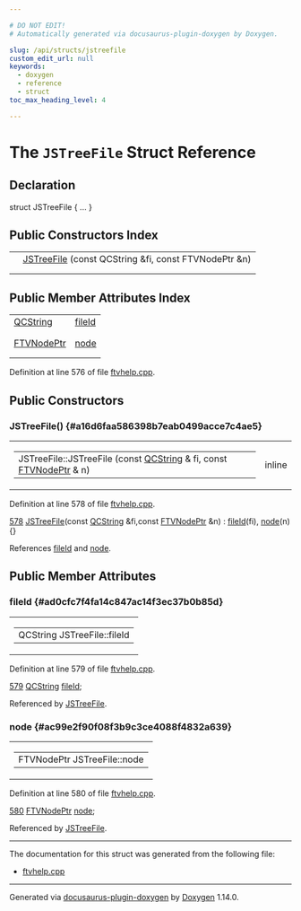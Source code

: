 ```yaml
---

# DO NOT EDIT!
# Automatically generated via docusaurus-plugin-doxygen by Doxygen.

slug: /api/structs/jstreefile
custom_edit_url: null
keywords:
  - doxygen
  - reference
  - struct
toc_max_heading_level: 4

---
```


<div class="doxyPage">

# The `JSTreeFile` Struct Reference



## Declaration

<div class="doxyDeclaration">
struct JSTreeFile { ... }
</div>

## Public Constructors Index

<table class="doxyMembersIndex">

<tr class="doxyMemberIndexItem">
<td class="doxyMemberIndexItemType" align="left" valign="top"></td>
<td class="doxyMemberIndexItemName" align="left" valign="top"><a href="#a16d6faa586398b7eab0499acce7c4ae5">JSTreeFile</a> (const QCString &amp;fi, const FTVNodePtr &amp;n)</td>
</tr>
<tr class="doxyMemberIndexDescription">
<td class="doxyMemberIndexDescriptionLeft"></td>
<td class="doxyMemberIndexDescriptionRight">
</td>
</tr>
<tr class="doxyMemberIndexSeparator">
<td class="doxyMemberIndexSeparator" colspan="2"></td>
</tr>

</table>

## Public Member Attributes Index

<table class="doxyMembersIndex">

<tr class="doxyMemberIndexItem">
<td class="doxyMemberIndexItemType" align="left" valign="top"><a href="/web-doxygen/docs/api/classes/qcstring">QCString</a></td>
<td class="doxyMemberIndexItemName" align="left" valign="top"><a href="#ad0cfc7f4fa14c847ac14f3ec37b0b85d">fileId</a></td>
</tr>
<tr class="doxyMemberIndexDescription">
<td class="doxyMemberIndexDescriptionLeft"></td>
<td class="doxyMemberIndexDescriptionRight">
</td>
</tr>
<tr class="doxyMemberIndexSeparator">
<td class="doxyMemberIndexSeparator" colspan="2"></td>
</tr>

<tr class="doxyMemberIndexItem">
<td class="doxyMemberIndexItemType" align="left" valign="top"><a href="/web-doxygen/docs/api/files/src/ftvhelp-cpp/#ab82fc85e68468828bd5c16b6e542d73b">FTVNodePtr</a></td>
<td class="doxyMemberIndexItemName" align="left" valign="top"><a href="#ac99e2f90f08f3b9c3ce4088f4832a639">node</a></td>
</tr>
<tr class="doxyMemberIndexDescription">
<td class="doxyMemberIndexDescriptionLeft"></td>
<td class="doxyMemberIndexDescriptionRight">
</td>
</tr>
<tr class="doxyMemberIndexSeparator">
<td class="doxyMemberIndexSeparator" colspan="2"></td>
</tr>

</table>


Definition at line 576 of file <a href="/web-doxygen/docs/api/files/src/ftvhelp-cpp">ftvhelp.cpp</a>.

<div class="doxySectionDef">

## Public Constructors

### JSTreeFile() {#a16d6faa586398b7eab0499acce7c4ae5}

<div class="doxyMemberItem">
<div class="doxyMemberProto">
<table class="doxyMemberLabels">
<tr class="doxyMemberLabels">
<td class="doxyMemberLabelsLeft">
<table class="doxyMemberName">
<tr>
<td class="doxyMemberName">JSTreeFile::JSTreeFile (const <a href="/web-doxygen/docs/api/classes/qcstring">QCString</a> &amp; fi, const <a href="/web-doxygen/docs/api/files/src/ftvhelp-cpp/#ab82fc85e68468828bd5c16b6e542d73b">FTVNodePtr</a> &amp; n)</td>
</tr>
</table>
</td>
<td class="doxyMemberLabelsRight">
<span class="doxyMemberLabels">
<span class="doxyMemberLabel inline">inline</span>
</span>
</td>
</tr>
</table>
</div>
<div class="doxyMemberDoc">



Definition at line 578 of file <a href="/web-doxygen/docs/api/files/src/ftvhelp-cpp">ftvhelp.cpp</a>.

<div class="doxyProgramListing">

<div class="doxyCodeLine"><span class="doxyLineNumber"><a href="#a16d6faa586398b7eab0499acce7c4ae5">578</a></span><span class="doxyLineContent"><span class="doxyHighlight">  <a href="#a16d6faa586398b7eab0499acce7c4ae5">JSTreeFile</a>(</span><span class="doxyHighlightKeyword">const</span><span class="doxyHighlight"> <a href="/web-doxygen/docs/api/classes/qcstring">QCString</a> &amp;fi,</span><span class="doxyHighlightKeyword">const</span><span class="doxyHighlight"> <a href="/web-doxygen/docs/api/files/src/ftvhelp-cpp/#ab82fc85e68468828bd5c16b6e542d73b">FTVNodePtr</a> &amp;n) : <a href="#ad0cfc7f4fa14c847ac14f3ec37b0b85d">fileId</a>(fi), <a href="#ac99e2f90f08f3b9c3ce4088f4832a639">node</a>(n) {}</span></span></div>

</div>


References <a href="#ad0cfc7f4fa14c847ac14f3ec37b0b85d">fileId</a> and <a href="#ac99e2f90f08f3b9c3ce4088f4832a639">node</a>.
</div>
</div>

</div>

<div class="doxySectionDef">

## Public Member Attributes

### fileId {#ad0cfc7f4fa14c847ac14f3ec37b0b85d}

<div class="doxyMemberItem">
<div class="doxyMemberProto">
<table class="doxyMemberLabels">
<tr class="doxyMemberLabels">
<td class="doxyMemberLabelsLeft">
<table class="doxyMemberName">
<tr>
<td class="doxyMemberName">QCString JSTreeFile::fileId</td>
</tr>
</table>
</td>
</tr>
</table>
</div>
<div class="doxyMemberDoc">



Definition at line 579 of file <a href="/web-doxygen/docs/api/files/src/ftvhelp-cpp">ftvhelp.cpp</a>.

<div class="doxyProgramListing">

<div class="doxyCodeLine"><span class="doxyLineNumber"><a href="#ad0cfc7f4fa14c847ac14f3ec37b0b85d">579</a></span><span class="doxyLineContent"><span class="doxyHighlight">  <a href="/web-doxygen/docs/api/classes/qcstring">QCString</a> <a href="#ad0cfc7f4fa14c847ac14f3ec37b0b85d">fileId</a>;</span></span></div>

</div>


Referenced by <a href="#a16d6faa586398b7eab0499acce7c4ae5">JSTreeFile</a>.
</div>
</div>

### node {#ac99e2f90f08f3b9c3ce4088f4832a639}

<div class="doxyMemberItem">
<div class="doxyMemberProto">
<table class="doxyMemberLabels">
<tr class="doxyMemberLabels">
<td class="doxyMemberLabelsLeft">
<table class="doxyMemberName">
<tr>
<td class="doxyMemberName">FTVNodePtr JSTreeFile::node</td>
</tr>
</table>
</td>
</tr>
</table>
</div>
<div class="doxyMemberDoc">



Definition at line 580 of file <a href="/web-doxygen/docs/api/files/src/ftvhelp-cpp">ftvhelp.cpp</a>.

<div class="doxyProgramListing">

<div class="doxyCodeLine"><span class="doxyLineNumber"><a href="#ac99e2f90f08f3b9c3ce4088f4832a639">580</a></span><span class="doxyLineContent"><span class="doxyHighlight">  <a href="/web-doxygen/docs/api/files/src/ftvhelp-cpp/#ab82fc85e68468828bd5c16b6e542d73b">FTVNodePtr</a> <a href="#ac99e2f90f08f3b9c3ce4088f4832a639">node</a>;</span></span></div>

</div>


Referenced by <a href="#a16d6faa586398b7eab0499acce7c4ae5">JSTreeFile</a>.
</div>
</div>

</div>

<hr/>

The documentation for this struct was generated from the following file:

<ul>
<li><a href="/web-doxygen/docs/api/files/src/ftvhelp-cpp">ftvhelp.cpp</a></li>
</ul>

<hr/>

<p class="doxyGeneratedBy">Generated via <a href="https://github.com/xpack/docusaurus-plugin-doxygen">docusaurus-plugin-doxygen</a> by <a href="https://www.doxygen.nl">Doxygen</a> 1.14.0.</p>

</div>
